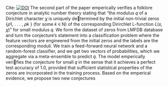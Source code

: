 Cite: [![DOI](https://zenodo.org/badge/DOI/10.5281/zenodo.15293203.svg)](https://doi.org/10.5281/zenodo.15293203)
The second part of the paper emperically verifies a
folklore conjecture in analytic number theory stating that
“the modulus 𝑞 of a Dirichlet character 𝜒 is uniquely determined by the initial non-trivial zeros {𝜌1, . . . , 𝜌𝑘 } (for
some 𝑘 ∈ N) of the corresponding Dirirchlet L-function
𝐿(𝑠, 𝜒)” for small modulus 𝑞. We form the dataset of
zeros from LMFDB database and turn the conjecture’s
statement into a classification problem where the feature
vectors are engineered from the initial zeros and the labels
are the corresponding moduli. We train a feed-forward
neural network and a random-forest classifier, and we get
two vectors of probabilities, which we aggregate via a
meta-ensemble to predict 𝑞. The model emperically verifies the conjecture for small 𝑞 in the sense that it achieves
a perfect test accuracy of 1.0, provided that sufficient
statistical properties of the zeros are incorporated in the
training process. Based on the emperical evidence, we
propose two new conjectures
